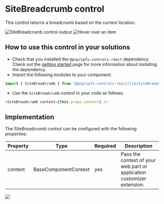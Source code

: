 # SiteBreadcrumb control

This control returns a breadcrumb based on the current location.

![SiteBreadcrumb control output](../assets/SiteBreadcrumb.png)
![Hover over an item](../assets/SiteBreadcrumb-selected.png)

## How to use this control in your solutions

- Check that you installed the `@pnp/spfx-controls-react` dependency. Check out the [getting started](../../#getting-started) page for more information about installing the dependency.
- Import the following modules to your component:

```TypeScript
import { SiteBreadcrumb } from "@pnp/spfx-controls-react/lib/SiteBreadcrumb";
```

- Use the `SiteBreadcrumb` control in your code as follows:

```TypeScript
<SiteBreadcrumb context={this.props.context} />
```

## Implementation

The SiteBreadcrumb control can be configured with the following properties:

| Property | Type | Required | Description |
| ---- | ---- | ---- | ---- |
| context | BaseComponentContext | yes | Pass the context of your web part or application customizer extension. |

![](https://telemetry.sharepointpnp.com/sp-dev-fx-controls-react/wiki/controls/SiteBreadcrumb)
